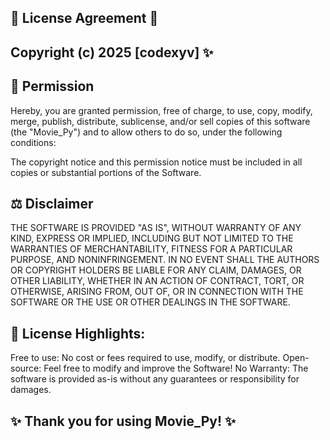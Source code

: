 ## 🎉 License Agreement 🎉

## Copyright (c) 2025 [codexyv] ✨

## 🎯 Permission
Hereby, you are granted permission, free of charge, to use, copy, modify, merge, publish, distribute, sublicense, and/or sell copies of this software (the "Movie_Py") and to allow others to do so, under the following conditions:    

The copyright notice and this permission notice must be included in all copies or substantial portions of the Software.
## ⚖️ Disclaimer
THE SOFTWARE IS PROVIDED "AS IS", WITHOUT WARRANTY OF ANY KIND, EXPRESS OR IMPLIED, INCLUDING BUT NOT LIMITED TO THE WARRANTIES OF MERCHANTABILITY, FITNESS FOR A PARTICULAR PURPOSE, AND NONINFRINGEMENT. IN NO EVENT SHALL THE AUTHORS OR COPYRIGHT HOLDERS BE LIABLE FOR ANY CLAIM, DAMAGES, OR OTHER LIABILITY, WHETHER IN AN ACTION OF CONTRACT, TORT, OR OTHERWISE, ARISING FROM, OUT OF, OR IN CONNECTION WITH THE SOFTWARE OR THE USE OR OTHER DEALINGS IN THE SOFTWARE.

## 🔐 License Highlights:
Free to use: No cost or fees required to use, modify, or distribute.
Open-source: Feel free to modify and improve the Software!
No Warranty: The software is provided as-is without any guarantees or responsibility for damages.

## ✨ Thank you for using Movie_Py! ✨